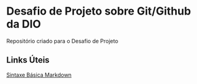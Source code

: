 # Desafio de Projeto sobre Git/Github da DIO
Repositório criado para o  Desafio de Projeto

## Links Úteis
[Sintaxe Básica Markdown](https://www.markdownguide.org/)
